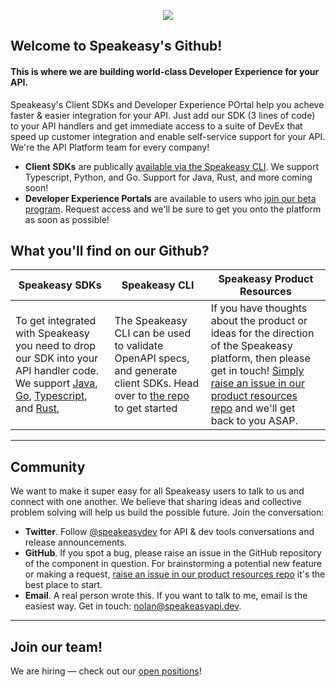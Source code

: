 <p align="center">
  <img src="https://user-images.githubusercontent.com/6267663/180101598-0acc1650-cd22-4388-b1b7-b69f60edc259.png" />
</p>

## Welcome to Speakeasy's Github! 
#### This is where we are building **world-class Developer Experience for your API**. 

Speakeasy's Client SDKs and Developer Experience POrtal help you acheve faster & easier integration for your API. Just add our SDK (3 lines of code) to your API handlers and get immediate access to a suite of DevEx that speed up customer integration and enable self-service support for your API. We're the API Platform team for every company!

* **Client SDKs** are publically [available via the Speakeasy CLI](https://docs.speakeasyapi.dev/docs/speakeasy-cli/getting-started). We support Typescript, Python, and Go. Support for Java, Rust, and more coming soon!
* **Developer Experience Portals** are available to users who [join our beta program](https://www.speakeasyapi.dev/request-access). Request access and we'll be sure to get you onto the platform as soon as possible!

## What you'll find on our Github?

| Speakeasy SDKs | Speakeasy CLI | Speakeasy Product Resources |
| ------------- | ------------- | ------------- |
| To get integrated with Speakeasy you need to drop our SDK into your API handler code. We support [Java](https://github.com/speakeasy-api/speakeasy-java-sdk), [Go](https://github.com/speakeasy-api/speakeasy-go-sdk), [Typescript](https://github.com/speakeasy-api/speakeasy-typescript-sdk), and [Rust](https://github.com/speakeasy-api/speakeasy-rust-sdk), | The Speakeasy CLI can be used to validate OpenAPI specs, and generate client SDKs. Head over to [the repo](https://github.com/speakeasy-api/speakeasy) to get started | If you have thoughts about the product or ideas for the direction of the Speakeasy platform, then please get in touch! [Simply raise an issue in our product resources repo](https://github.com/speakeasy-api/product-resources) and we'll get back to you ASAP.|

---

## Community 

We want to make it super easy for all Speakeasy users to talk to us and connect with one another. We believe that sharing ideas and collective problem solving will help us build the possible future. Join the conversation:

* **Twitter**. Follow [@speakeasydev](https://twitter.com/speakeasydev) for API & dev tools conversations and release announcements.
* **GitHub**. If you spot a bug, please raise an issue in the GitHub repository of the component in question. For brainstorming a potential new feature or making a request, [raise an issue in our product resources repo](https://github.com/speakeasy-api/product-resources) it's the best place to start.
* **Email**. A real person wrote this. If you want to talk to me, email is the easiest way. Get in touch: nolan@speakeasyapi.dev.

---

## Join our team!

We are hiring — check out our [open positions](https://www.speakeasyapi.dev/join-us)!
